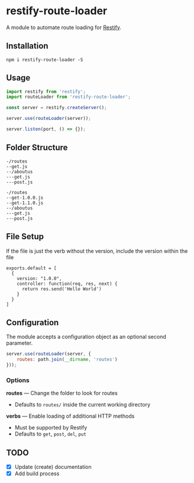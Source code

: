 # restify-route-loader
A module to automate route loading for [Restify](https://github.com/restify/node-restify).

## Installation
```
npm i restify-route-loader -S
```

## Usage
```js
import restify from 'restify';
import routeLoader from 'restify-route-loader';

const server = restify.createServer();

server.use(routeLoader(server));

server.listen(port, () => {});
```
## Folder Structure

```
-/routes
--get.js
--/aboutus
---get.js
---post.js
```

```
-/routes
--get-1.0.0.js
--get-1.1.0.js
--/aboutus
---get.js
---post.js
```

## File Setup
If the file is just the verb without the version, include the version within the file
```
exports.default = [
  {
    version: "1.0.0",
    controller: function(req, res, next) {
      return res.send('Hello World')
    }
  }
]
```


## Configuration
The module accepts a configuration object as an optional second parameter.

```js
server.use(routeLoader(server, {
    routes: path.join(__dirname, 'routes')
}));
```

### Options
__routes__ &mdash; Change the folder to look for routes
- Defaults to `routes/` inside the current working directory

__verbs__ &mdash; Enable loading of additional HTTP methods
- Must be supported by Restify
- Defaults to `get`, `post`, `del`, `put`

## TODO
- [x] Update (create) documentation  
- [x] Add build process
